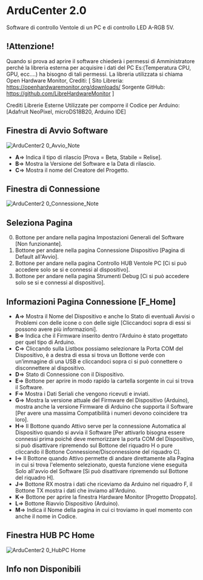 # ArduCenter 2.0
Software di controllo Ventole di un PC e di controllo LED A-RGB 5V.

## !Attenzione!
Quando si prova ad aprire il software chiederà i permessi di Amministratore perché la libreria esterna per acquisire i dati del PC Es:(Temperatura CPU, GPU, ecc.…) ha bisogno di tali permessi. La libreria utilizzata si chiama Open Hardware Monitor, 
Crediti:
[
Sito Libreria: https://openhardwaremonitor.org/downloads/
Sorgente GitHub: https://github.com/LibreHardwareMonitor
]

Crediti Librerie Esterne Utilizzate per comporre il Codice per Arduino: [Adafruit NeoPixel, microDS18B20, Arduino IDE]


## Finestra di Avvio Software

![ArduCenter2 0_Avvio_Note](https://user-images.githubusercontent.com/76437833/226211964-0c023000-cbb8-48a2-afda-9a05b5a76a06.png)

- **A**=> Indica il tipo di rilascio [Prova = Beta, Stabile = Relise].
- **B**=> Mostra la Versione del Software e la Data di rilascio.
- **C**=> Mostra il nome del Creatore del Progetto.


## Finestra di Connessione

![ArduCenter2 0_Connessione_Note](https://user-images.githubusercontent.com/76437833/226212168-6059b549-de64-47b7-a066-4598f605ec41.png)

## Seleziona Pagina
0. Bottone per andare nella pagina Impostazioni Generali del Software [Non funzionante].
1. Bottone per andare nella pagina Connessione Dispositivo [Pagina di Default all'Avvio].
2. Bottone per andare nella pagina Controllo HUB Ventole PC [Ci si può accedere solo se si e connessi al dispositivo].
3. Bottone per andare nella pagina Strumenti Debug [Ci si può accedere solo se si e connessi al dispositivo].

## Informazioni Pagina Connessione [F_Home]
- **A**=> Mostra il Nome del Dispositivo e anche lo Stato di eventuali Avvisi o Problemi con delle icone o con delle sigle [Cliccandoci sopra di essi si possono avere più informazioni].
- **B**=> Indica che il Firmware inserito dentro l'Arduino è stato progettato per quel tipo di Arduino.
- **C**=> Cliccando sulla Listbox possiamo selezionare la Porta COM del Dispositivo, è a destra di essa si trova un Bottone verde con un’immagine di una USB e cliccandoci sopra ci si può connettere o disconnettere al dispositivo.
- **D**=> Stato di Connessione con il Dispositivo.
- **E**=> Bottone per aprire in modo rapido la cartella sorgente in cui si trova il Software.
- **F**=> Mostra i Dati Seriali che vengono ricevuti e inviati.
- **G**=> Mostra la versione attuale del Firmware del Dispositivo (Arduino), mostra anche la versione Firmware di Arduino che supporta il Software [Per avere una massima Compatibilità i numeri devono coincidere tra loro].
- **H**=> Il Bottone quando Attivo serve per la connessione Automatica al Dispositivo quando si avvia il Software [Per attivarlo bisogna essere connessi prima poiché deve memorizzare la porta COM del Dispositivo, si può disattivare ripremendo sul Bottone del riquadro H o pure cliccando il Bottone Connessione/Disconnessione del riquadro C].
- **I**=> Il Bottone quando Attivo permette di andare direttamente alla Pagina in cui si trova l'elemento selezionato, questa funzione viene eseguita Solo all'avvio del Software [Si può disattivare ripremendo sul Bottone del riquadro H].
- **J**=> Bottone RX mostra i dati che riceviamo da Arduino nel riquadro F, il Bottone TX mostra i dati che inviamo all'Arduino.
- **K**=> Bottone per aprire la finestra Hardware Monitor [Progetto Droppato].
- **L**=> Bottone Riavvio Dispositivo (Arduino).
- **M**=> Indica il Nome della pagina in cui ci troviamo in quel momento con anche il nome in Codice.


## Finestra HUB PC Home 

![ArduCenter2 0_HubPC Home](https://user-images.githubusercontent.com/76437833/226214790-2b835f7d-31f5-41b2-a15c-4178cf5c40fe.png)

## Info non **Disponibili**

